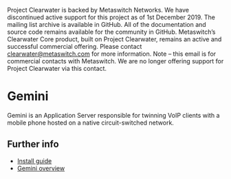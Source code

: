 Project Clearwater is backed by Metaswitch Networks.  We have discontinued active support for this project as of 1st December 2019.  The mailing list archive is available in GitHub.  All of the documentation and source code remains available for the community in GitHub.  Metaswitch’s Clearwater Core product, built on Project Clearwater, remains an active and successful commercial offering.  Please contact clearwater@metaswitch.com for more information. Note – this email is for commercial contacts with Metaswitch.  We are no longer offering support for Project Clearwater via this contact.

Gemini
======

Gemini is an Application Server responsible for twinning VoIP clients with a mobile phone hosted on a native circuit-switched network.

Further info
------------
* [Install guide](https://github.com/Metaswitch/clearwater-docs/wiki/Installation-Instructions)
* [Gemini overview](docs/gemini_overview.md)
